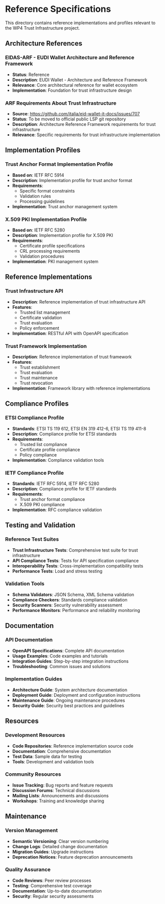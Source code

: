 # Reference Specifications

This directory contains reference implementations and profiles relevant to the WP4 Trust Infrastructure project.

## Architecture References

### EIDAS-ARF - EUDI Wallet Architecture and Reference Framework
- **Status**: Reference
- **Description**: EUDI Wallet - Architecture and Reference Framework
- **Relevance**: Core architectural reference for wallet ecosystem
- **Implementation**: Foundation for trust infrastructure design

### ARF Requirements About Trust Infrastructure
- **Source**: https://github.com/italia/eid-wallet-it-docs/issues/707
- **Status**: To be moved to official public LSP git repository
- **Description**: Architecture Reference Framework requirements for trust infrastructure
- **Relevance**: Specific requirements for trust infrastructure implementation

## Implementation Profiles

### Trust Anchor Format Implementation Profile
- **Based on**: IETF RFC 5914
- **Description**: Implementation profile for trust anchor format
- **Requirements**: 
  - Specific format constraints
  - Validation rules
  - Processing guidelines
- **Implementation**: Trust anchor management system

### X.509 PKI Implementation Profile
- **Based on**: IETF RFC 5280
- **Description**: Implementation profile for X.509 PKI
- **Requirements**:
  - Certificate profile specifications
  - CRL processing requirements
  - Validation procedures
- **Implementation**: PKI management system

## Reference Implementations

### Trust Infrastructure API
- **Description**: Reference implementation of trust infrastructure API
- **Features**:
  - Trusted list management
  - Certificate validation
  - Trust evaluation
  - Policy enforcement
- **Implementation**: RESTful API with OpenAPI specification

### Trust Framework Implementation
- **Description**: Reference implementation of trust framework
- **Features**:
  - Trust establishment
  - Trust evaluation
  - Trust maintenance
  - Trust revocation
- **Implementation**: Framework library with reference implementations

## Compliance Profiles

### ETSI Compliance Profile
- **Standards**: ETSI TS 119 612, ETSI EN 319 412-6, ETSI TS 119 411-8
- **Description**: Compliance profile for ETSI standards
- **Requirements**:
  - Trusted list compliance
  - Certificate profile compliance
  - Policy compliance
- **Implementation**: Compliance validation tools

### IETF Compliance Profile
- **Standards**: IETF RFC 5914, IETF RFC 5280
- **Description**: Compliance profile for IETF standards
- **Requirements**:
  - Trust anchor format compliance
  - X.509 PKI compliance
- **Implementation**: RFC compliance validation

## Testing and Validation

### Reference Test Suites
- **Trust Infrastructure Tests**: Comprehensive test suite for trust infrastructure
- **API Compliance Tests**: Tests for API specification compliance
- **Interoperability Tests**: Cross-implementation compatibility tests
- **Performance Tests**: Load and stress testing

### Validation Tools
- **Schema Validators**: JSON Schema, XML Schema validation
- **Compliance Checkers**: Standards compliance validation
- **Security Scanners**: Security vulnerability assessment
- **Performance Monitors**: Performance and reliability monitoring

## Documentation

### API Documentation
- **OpenAPI Specifications**: Complete API documentation
- **Usage Examples**: Code examples and tutorials
- **Integration Guides**: Step-by-step integration instructions
- **Troubleshooting**: Common issues and solutions

### Implementation Guides
- **Architecture Guide**: System architecture documentation
- **Deployment Guide**: Deployment and configuration instructions
- **Maintenance Guide**: Ongoing maintenance procedures
- **Security Guide**: Security best practices and guidelines

## Resources

### Development Resources
- **Code Repositories**: Reference implementation source code
- **Documentation**: Comprehensive documentation
- **Test Data**: Sample data for testing
- **Tools**: Development and validation tools

### Community Resources
- **Issue Tracking**: Bug reports and feature requests
- **Discussion Forums**: Technical discussions
- **Mailing Lists**: Announcements and discussions
- **Workshops**: Training and knowledge sharing

## Maintenance

### Version Management
- **Semantic Versioning**: Clear version numbering
- **Change Logs**: Detailed change documentation
- **Migration Guides**: Upgrade instructions
- **Deprecation Notices**: Feature deprecation announcements

### Quality Assurance
- **Code Reviews**: Peer review processes
- **Testing**: Comprehensive test coverage
- **Documentation**: Up-to-date documentation
- **Security**: Regular security assessments
